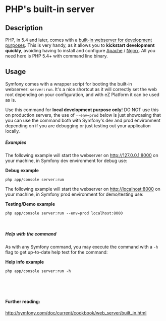 #  PHP's built-in server

## Description

PHP, in 5.4 and later, comes with a [built-in webserver for development purposes](http://php.net/manual/en/features.commandline.webserver.php). This is very handy, as it allows you to **kickstart development quickly**, avoiding having to install and configure [Apache](https://github.com/ezsystems/ezplatform/tree/master/doc/apache2) / [Nginx](https://github.com/ezsystems/ezplatform/tree/master/doc/nginx). All you need here is PHP 5.4+ with command line binary.

## Usage

Symfony comes with a wrapper script for booting the built-in webserver: `server:run`. It's a nice shortcut as it will correctly set the web root depending on your configuration, and with eZ Platform it can be used as is.

Use this command for **local development purpose only**!
DO NOT use this on production servers, the use of `--env=prod` below is just showcasing that you can use the command both with Symfony's dev and prod environment depending on if you are debugging or just testing out your application locally.

##### Examples

The following example will start the webserver on <http://127.0.0.1:8000> on your machine, in Symfony dev environment for debug use:

**Debug example**

```
php app/console server:run
```

The following example will start the webserver on [http://localhost:8000](http://localhost:8000/) on your machine, in Symfony prod environment for demo/testing use:

**Testing/Demo example**

```
php app/console server:run --env=prod localhost:8000
```

 

##### **Help with the command**

As with any Symfony command, you may execute the command with a `-h` flag to get up-to-date help text for the command:

**Help info example**

```
php app/console server:run -h
```

 

 

#### Further reading:

<http://symfony.com/doc/current/cookbook/web_server/built_in.html>
